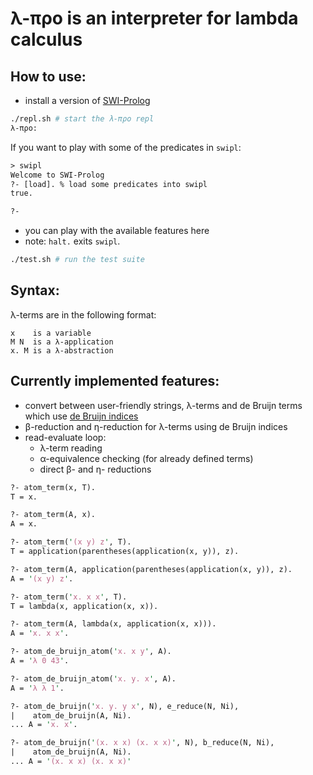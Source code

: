 λ-προ is an interpreter for lambda calculus
=====

How to use:
-----
* install a version of [SWI-Prolog](http://www.swi-prolog.org/)


```bash
./repl.sh # start the λ-προ repl
λ-προ: 
```

If you want to play with some of the predicates in `swipl`:
```pl
> swipl
Welcome to SWI-Prolog
?- [load]. % load some predicates into swipl
true.

?-
```

* you can play with the available features here
* note: `halt.` exits `swipl`.

```bash
./test.sh # run the test suite
```

Syntax:
-----
λ-terms are in the following format:
```
x    is a variable
M N  is a λ-application
x. M is a λ-abstraction
```

Currently implemented features:
-----
* convert between user-friendly strings, λ-terms and
  de Bruijn terms which use [de Bruijn indices](https://en.wikipedia.org/wiki/De_Bruijn_index)
* β-reduction and η-reduction for λ-terms using de Bruijn indices
* read-evaluate loop:
  - λ-term reading
  - α-equivalence checking (for already defined terms)
  - direct β- and η- reductions

```pl
?- atom_term(x, T).
T = x.

?- atom_term(A, x).
A = x.

?- atom_term('(x y) z', T).
T = application(parentheses(application(x, y)), z).

?- atom_term(A, application(parentheses(application(x, y)), z).
A = '(x y) z'.

?- atom_term('x. x x', T).
T = lambda(x, application(x, x)).

?- atom_term(A, lambda(x, application(x, x))).
A = 'x. x x'.

?- atom_de_bruijn_atom('x. x y', A).
A = 'λ 0 43'.

?- atom_de_bruijn_atom('x. y. x', A).
A = 'λ λ 1'.

?- atom_de_bruijn('x. y. y x', N), e_reduce(N, Ni),
|    atom_de_bruijn(A, Ni).
... A = 'x. x'.

?- atom_de_bruijn('(x. x x) (x. x x)', N), b_reduce(N, Ni),
|    atom_de_bruijn(A, Ni).
... A = '(x. x x) (x. x x)'
```
